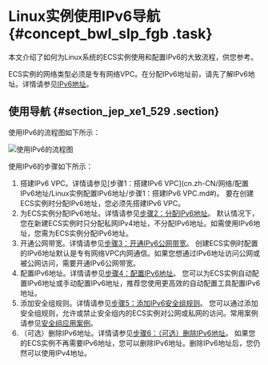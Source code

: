 # Linux实例使用IPv6导航 {#concept_bwl_slp_fgb .task}

本文介绍了如何为Linux系统的ECS实例使用和配置IPv6的大致流程，供您参考。

ECS实例的网络类型必须是专有网络VPC。在分配IPv6地址前，请先了解IPv6地址。详情请参见[IPv6地址](cn.zh-CN/网络/实例IP地址介绍/IPv6地址.md#)。

## 使用导航 {#section_jep_xe1_529 .section}

使用IPv6的流程图如下所示：

![使用IPv6的流程图](http://static-aliyun-doc.oss-cn-hangzhou.aliyuncs.com/assets/img/82533/156706735935066_zh-CN.png)

使用IPv6的步骤如下所示：

1.  搭建IPv6 VPC。详情请参见[步骤1：搭建IPv6 VPC](cn.zh-CN/网络/配置IPv6地址/Linux实例配置IPv6地址/步骤1：搭建IPv6 VPC.md#)。 要在创建ECS实例时分配IPv6地址，您必须先搭建IPv6 VPC。
2.  为ECS实例分配IPv6地址。详情请参见[步骤2：分配IPv6地址](cn.zh-CN/网络/配置IPv6地址/Linux实例配置IPv6地址/步骤2：分配IPv6地址.md#)。 默认情况下，您在新建ECS实例时只分配私网IPv4地址，不分配IPv6地址。如需使用IPv6地址，您需为ECS实例分配IPv6地址。
3.  开通公网带宽。详情请参见[步骤3：开通IPv6公网带宽](cn.zh-CN/网络/配置IPv6地址/Linux实例配置IPv6地址/步骤3：开通IPv6公网带宽.md#)。 创建ECS实例时配置的IPv6地址默认是专有网络VPC内网通信。如果您想通过IPv6地址访问公网或被公网访问，需要开通IPv6公网带宽。
4.  配置IPv6地址。详情请参见[步骤4：配置IPv6地址](cn.zh-CN/网络/配置IPv6地址/Linux实例配置IPv6地址/步骤4：配置IPv6地址.md#)。 您可以为ECS实例自动配置IPv6地址或手动配置IPv6地址，推荐您使用更高效的自动配置工具配置IPv6地址。
5.  添加安全组规则。详情请参见[步骤5：添加IPv6安全组规则](cn.zh-CN/网络/配置IPv6地址/Linux实例配置IPv6地址/步骤5：添加IPv6安全组规则.md#)。 您可以通过添加安全组规则，允许或禁止安全组内的ECS实例对公网或私网的访问。常用案例请参见[安全组应用案例](../../../../cn.zh-CN/安全/安全组/安全组应用案例.md#)。
6.  （可选）删除IPv6地址。详情请参见[步骤6：（可选）删除IPv6地址](cn.zh-CN/网络/配置IPv6地址/Linux实例配置IPv6地址/步骤6：（可选）删除IPv6地址.md#)。 如果您的ECS实例不再需要IPv6地址，您可以删除IPv6地址。删除IPv6地址后，您仍然可以使用IPv4地址。

